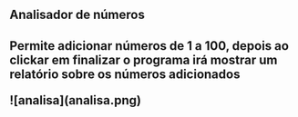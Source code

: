 <h2>Analisador de números<h2>
<p>Permite adicionar números de 1 a 100, depois ao clickar em finalizar o programa irá mostrar um relatório sobre os números adicionados<p>
![analisa](analisa.png)
